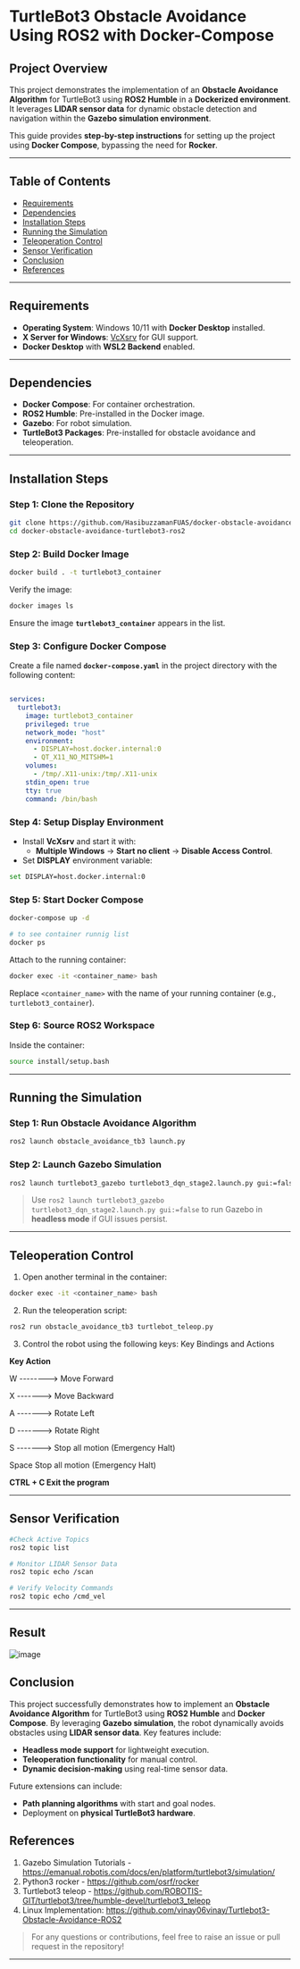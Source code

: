 # TurtleBot3 Obstacle Avoidance Using ROS2 with Docker-Compose

## **Project Overview**
This project demonstrates the implementation of an **Obstacle Avoidance Algorithm** for TurtleBot3 using **ROS2 Humble** in a **Dockerized environment**. It leverages **LIDAR sensor data** for dynamic obstacle detection and navigation within the **Gazebo simulation environment**.

This guide provides **step-by-step instructions** for setting up the project using **Docker Compose**, bypassing the need for **Rocker**.

---

## **Table of Contents**
- [Requirements](https://github.com/HasibuzzamanFUAS/docker-obstacle-avoidance-turtlebot3-ros2?tab=readme-ov-file#requirements)
- [Dependencies](https://github.com/HasibuzzamanFUAS/docker-obstacle-avoidance-turtlebot3-ros2?tab=readme-ov-file#dependencies)
- [Installation Steps](https://github.com/HasibuzzamanFUAS/docker-obstacle-avoidance-turtlebot3-ros2?tab=readme-ov-file#installation-steps)
- [Running the Simulation](https://github.com/HasibuzzamanFUAS/docker-obstacle-avoidance-turtlebot3-ros2?tab=readme-ov-file#running-the-simulation)
- [Teleoperation Control](https://github.com/HasibuzzamanFUAS/docker-obstacle-avoidance-turtlebot3-ros2?tab=readme-ov-file#teleoperation-control)
- [Sensor Verification](https://github.com/HasibuzzamanFUAS/docker-obstacle-avoidance-turtlebot3-ros2?tab=readme-ov-file#teleoperation-control)
- [Conclusion](https://github.com/HasibuzzamanFUAS/docker-obstacle-avoidance-turtlebot3-ros2?tab=readme-ov-file#teleoperation-control)
- [References](https://github.com/HasibuzzamanFUAS/docker-obstacle-avoidance-turtlebot3-ros2?tab=readme-ov-file#teleoperation-control)

---

## **Requirements**
- **Operating System**: Windows 10/11 with **Docker Desktop** installed.
- **X Server for Windows**: [VcXsrv](https://sourceforge.net/projects/vcxsrv/) for GUI support.
- **Docker Desktop** with **WSL2 Backend** enabled.

---

## **Dependencies**
- **Docker Compose**: For container orchestration.
- **ROS2 Humble**: Pre-installed in the Docker image.
- **Gazebo**: For robot simulation.
- **TurtleBot3 Packages**: Pre-installed for obstacle avoidance and teleoperation.

---

## **Installation Steps**

### **Step 1: Clone the Repository**
```bash
git clone https://github.com/HasibuzzamanFUAS/docker-obstacle-avoidance-turtlebot3-ros2.git
cd docker-obstacle-avoidance-turtlebot3-ros2
```

### **Step 2: Build Docker Image**
```bash
docker build . -t turtlebot3_container
```
Verify the image:
```bash
docker images ls
```
Ensure the image **`turtlebot3_container`** appears in the list.

### **Step 3: Configure Docker Compose**
Create a file named **`docker-compose.yaml`** in the project directory with the following content:
```yaml

services:
  turtlebot3:
    image: turtlebot3_container
    privileged: true
    network_mode: "host"
    environment:
      - DISPLAY=host.docker.internal:0
      - QT_X11_NO_MITSHM=1
    volumes:
      - /tmp/.X11-unix:/tmp/.X11-unix
    stdin_open: true
    tty: true
    command: /bin/bash
```

### **Step 4: Setup Display Environment**
- Install **VcXsrv** and start it with:
  - **Multiple Windows** → **Start no client** → **Disable Access Control**.
- Set **DISPLAY** environment variable:
```bash
set DISPLAY=host.docker.internal:0
```

### **Step 5: Start Docker Compose**
```bash
docker-compose up -d

# to see container runnig list
docker ps
```
Attach to the running container:
```bash
docker exec -it <container_name> bash
```
Replace `<container_name>` with the name of your running container (e.g., `turtlebot3_container`).

### **Step 6: Source ROS2 Workspace**
Inside the container:
```bash
source install/setup.bash
```

---

## **Running the Simulation**

### **Step 1: Run Obstacle Avoidance Algorithm**
```bash
ros2 launch obstacle_avoidance_tb3 launch.py
```
### **Step 2: Launch Gazebo Simulation**
```bash
ros2 launch turtlebot3_gazebo turtlebot3_dqn_stage2.launch.py gui:=false
```
> Use `ros2 launch turtlebot3_gazebo turtlebot3_dqn_stage2.launch.py gui:=false` to run Gazebo in **headless mode** if GUI issues persist.
---

## **Teleoperation Control**
1. Open another terminal in the container:
```bash
docker exec -it <container_name> bash
```
2. Run the teleoperation script:
```bash
ros2 run obstacle_avoidance_tb3 turtlebot_teleop.py
```
3. Control the robot using the following keys:
Key Bindings and Actions

**Key	Action**

W	--------> Move Forward

X	-------> Move Backward

A	-------> Rotate Left

D	-------> Rotate Right

S	-------> Stop all motion (Emergency Halt)

Space	Stop all motion (Emergency Halt)

**CTRL + C	Exit the program**

---

## **Sensor Verification**

```bash
#Check Active Topics
ros2 topic list
```

```bash
# Monitor LIDAR Sensor Data
ros2 topic echo /scan
```


```bash
# Verify Velocity Commands
ros2 topic echo /cmd_vel
```

---
## **Result**

![image](https://github.com/user-attachments/assets/6ef69230-3b5a-4125-860f-059a1488eb04)


## **Conclusion**
This project successfully demonstrates how to implement an **Obstacle Avoidance Algorithm** for TurtleBot3 using **ROS2 Humble** and **Docker Compose**. By leveraging **Gazebo simulation**, the robot dynamically avoids obstacles using **LIDAR sensor data**.
Key features include:
- **Headless mode support** for lightweight execution.
- **Teleoperation functionality** for manual control.
- **Dynamic decision-making** using real-time sensor data.

Future extensions can include:
- **Path planning algorithms** with start and goal nodes.
- Deployment on **physical TurtleBot3 hardware**.
  
## References
1. Gazebo Simulation Tutorials - https://emanual.robotis.com/docs/en/platform/turtlebot3/simulation/
2. Python3 rocker - https://github.com/osrf/rocker
3. Turtlebot3 teleop - https://github.com/ROBOTIS-GIT/turtlebot3/tree/humble-devel/turtlebot3_teleop
4. Linux Implementation: https://github.com/vinay06vinay/Turtlebot3-Obstacle-Avoidance-ROS2

> For any questions or contributions, feel free to raise an issue or pull request in the repository!

---

